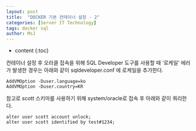 ```yaml
---
layout: post
title:  "DOCKER 기본 컨테이너 설정 - 2"
categories: [Server IT Technology]
tags: docker sql
author: MsJ
---
```


* content
{:toc}

컨테이너 설정 후 오라클 접속을 위해 SQL Developer 도구를 사용할 때 ‘로케일’ 에러가 발생한 경우는 아래와 같이 sqldeveloper.conf 에 로케일을 추가한다.
```
AddVMOption -Duser.language=ko
AddVMOption -Duser.country=KR 
```

참고로 scott 스키마를 사용하기 위해 system/oracle로 접속 후 아래와 같이 쿼리한다.
```
alter user scott account unlock;
alter user scott identified by test#1234;
```
